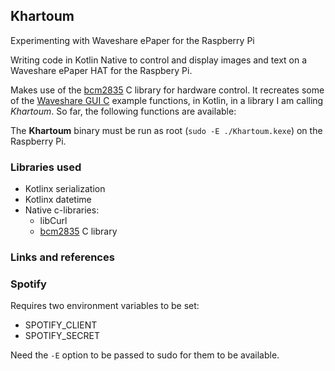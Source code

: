 ## Khartoum

Experimenting with Waveshare ePaper for the Raspberry Pi

Writing code in Kotlin Native to control and display images and text on a Waveshare ePaper HAT for the Raspbery Pi.

Makes use of the [bcm2835](https://www.airspayce.com/mikem/bcm2835/index.html) C library for hardware control. It recreates some of the [Waveshare GUI C](https://github.com/waveshare/e-Paper/tree/master/RaspberryPi%26JetsonNano/c) example functions, in Kotlin, in a library I am calling *Khartoum*. So far, the following functions are available:

The __Khartoum__ binary must be run as root (`sudo -E ./Khartoum.kexe`) on the Raspberry Pi.


### Libraries used

- Kotlinx serialization
- Kotlinx datetime
- Native c-libraries:
  - libCurl
  - [bcm2835](https://www.airspayce.com/mikem/bcm2835/index.html) C library

### Links and references


### Spotify

Requires two environment variables to be set:

- SPOTIFY_CLIENT
- SPOTIFY_SECRET

Need the `-E` option to be passed to sudo for them to be available.
